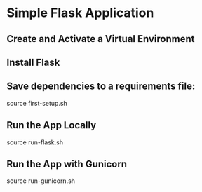 # Simple Flask Application

## Create and Activate a Virtual Environment
## Install Flask
## Save dependencies to a requirements file:

source first-setup.sh

## Run the App Locally

source run-flask.sh

## Run the App with Gunicorn

source run-gunicorn.sh
